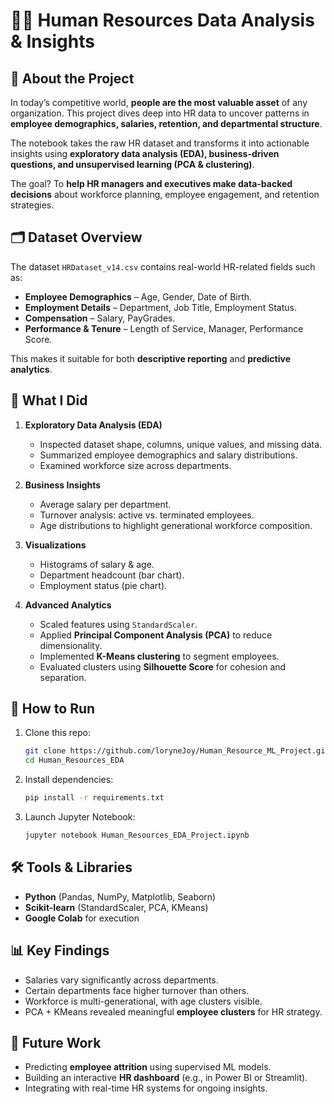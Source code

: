 # 👩‍💼 Human Resources Data Analysis & Insights

## 📌 About the Project

In today’s competitive world, **people are the most valuable asset** of any organization. This project dives deep into HR data to uncover patterns in **employee demographics, salaries, retention, and departmental structure**.

The notebook takes the raw HR dataset and transforms it into actionable insights using **exploratory data analysis (EDA), business-driven questions, and unsupervised learning (PCA & clustering)**.

The goal? To **help HR managers and executives make data-backed decisions** about workforce planning, employee engagement, and retention strategies.

## 🗂️ Dataset Overview

The dataset `HRDataset_v14.csv` contains real-world HR-related fields such as:

* **Employee Demographics** – Age, Gender, Date of Birth.
* **Employment Details** – Department, Job Title, Employment Status.
* **Compensation** – Salary, PayGrades.
* **Performance & Tenure** – Length of Service, Manager, Performance Score.

This makes it suitable for both **descriptive reporting** and **predictive analytics**.

## 🔎 What I Did

1. **Exploratory Data Analysis (EDA)**

   * Inspected dataset shape, columns, unique values, and missing data.
   * Summarized employee demographics and salary distributions.
   * Examined workforce size across departments.

2. **Business Insights**

   * Average salary per department.
   * Turnover analysis: active vs. terminated employees.
   * Age distributions to highlight generational workforce composition.

3. **Visualizations**

   * Histograms of salary & age.
   * Department headcount (bar chart).
   * Employment status (pie chart).

4. **Advanced Analytics**

   * Scaled features using `StandardScaler`.
   * Applied **Principal Component Analysis (PCA)** to reduce dimensionality.
   * Implemented **K-Means clustering** to segment employees.
   * Evaluated clusters using **Silhouette Score** for cohesion and separation.

## 🚀 How to Run

1. Clone this repo:

   ```bash
   git clone https://github.com/loryneJoy/Human_Resource_ML_Project.git
   cd Human_Resources_EDA
   ```
2. Install dependencies:

   ```bash
   pip install -r requirements.txt
   ```
3. Launch Jupyter Notebook:

   ```bash
   jupyter notebook Human_Resources_EDA_Project.ipynb
   ```

## 🛠️ Tools & Libraries

* **Python** (Pandas, NumPy, Matplotlib, Seaborn)
* **Scikit-learn** (StandardScaler, PCA, KMeans)
* **Google Colab** for execution

## 📊 Key Findings

* Salaries vary significantly across departments.
* Certain departments face higher turnover than others.
* Workforce is multi-generational, with age clusters visible.
* PCA + KMeans revealed meaningful **employee clusters** for HR strategy.

## 🌱 Future Work

* Predicting **employee attrition** using supervised ML models.
* Building an interactive **HR dashboard** (e.g., in Power BI or Streamlit).
* Integrating with real-time HR systems for ongoing insights.
